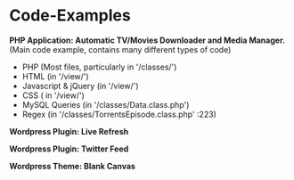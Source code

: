 Code-Examples
=============

**PHP Application: Automatic TV/Movies Downloader and Media Manager.**  
(Main code example, contains many different types of code)
  * PHP (Most files, particularly in '/classes/')
  * HTML (in '/view/')
  * Javascript & jQuery (in '/view/')
  * CSS ( in '/view/')
  * MySQL Queries (in '/classes/Data.class.php')
  * Regex (in '/classes/TorrentsEpisode.class.php' :223)

**Wordpress Plugin: Live Refresh**

**Wordpress Plugin: Twitter Feed**

**Wordpress Theme: Blank Canvas**

